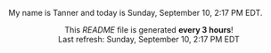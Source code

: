 My name is Tanner and today is Sunday, September 10, 2:17 PM EDT.

<p align="center">This <i>README</i> file is generated <b>every 3 hours</b>!</br>Last refresh: Sunday, September 10, 2:17 PM EDT<br /></p>
